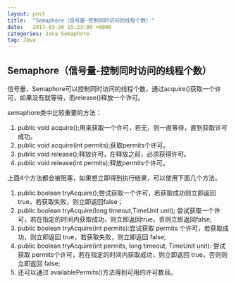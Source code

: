 ```yaml
---
layout: post
title:  "Semaphore（信号量-控制同时访问的线程个数）"
date:   2017-03-26 15:23:00 +0800
categories: Java Semaphore
tag: Java
---
```


## Semaphore（信号量-控制同时访问的线程个数）

信号量，Semaphore可以控制同时访问的线程个数，通过acquire()获取一个许可，如果没有就等待，而release()释放一个许可。

semaphore类中比较重要的方法：

1. public void acquire();用来获取一个许可，若无，则一直等待，直到获取许可成功。
2. public void acquire(int permits);获取permits个许可。
3. public void release();释放许可，在释放之前，必须获得许可。
4. public void release(int permits);释放permits个许可。

上面4个方法都会被阻塞，如果想立即得到执行结果，可以使用下面几个方法。

1. public boolean tryAcquire();尝试获取一个许可，若获取成功则立即返回true，若获取失败，则立即返回false；
2. public boolean tryAcquire(long timeout,TimeUnit unit); 尝试获取一个许可，若在指定的时间内获取成功，则立即返回true，否则立即返回false;
3. public boolean tryAcquire(int permits):尝试获取 permits 个许可，若获取成功，则立即返回 true，若获取失败，则立即返回 false;
4. public boolean tryAcquire(int permits, long timeout, TimeUnit unit): 尝试获取 permits个许可，若在指定的时间内获取成功，则立即返回 true，否则则立即返回 false;
5. 还可以通过 availablePermits()方法得到可用的许可数目。
